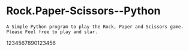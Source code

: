 # Rock.Paper-Scissors--Python
    A Simple Python program to play the Rock, Paper and Scissors game.
    Please Feel free to play and star.
1234567890123456